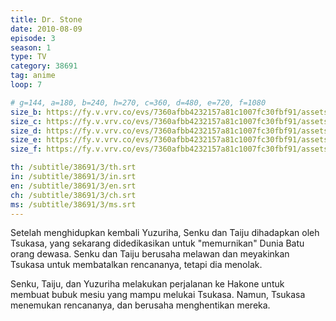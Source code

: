 ```yaml
---
title: Dr. Stone
date: 2010-08-09
episode: 3
season: 1
type: TV
category: 38691
tag: anime
loop: 7

# g=144, a=180, b=240, h=270, c=360, d=480, e=720, f=1080
size_b: https://fy.v.vrv.co/evs/7360afbb4232157a81c1007fc30fbf91/assets/e29d6a7d7f4ee761a49e0e770c77b58f_3695202.mp4?Policy=eyJTdGF0ZW1lbnQiOlt7IlJlc291cmNlIjoiaHR0cCo6Ly9wbC5jcnVuY2h5cm9sbC5jb20vZXZzMS83MzYwYWZiYjQyMzIxNTdhODFjMTAwN2ZjMzBmYmY5MS9hc3NldHMvZTI5ZDZhN2Q3ZjRlZTc2MWE0OWUwZTc3MGM3N2I1OGZfLDM2OTc4MTUubXA0LDM2OTc4MTcubXA0LDM2OTc4MTMubXA0LDM2OTc4MDkubXA0LDM2OTc4MTEubXA0LC51cmxzZXQvbWFzdGVyLm0zdTgiLCJDb25kaXRpb24iOnsiRGF0ZUxlc3NUaGFuIjp7IkFXUzpFcG9jaFRpbWUiOjE2MjYzODU3NTB9fX1dfQ__&Signature=dYZ60dOGwKxoukhqmR7sH4GBzRCL7GiXazEWp9FrHC~VPsU1qgJUwlaCGjsc6NwiC2cWpnM6iDhuSuXrTuCkuQpoCX~elsg4pFfU3bspL20QytdG6xIst~4fmq665UUA~-04HsDpZSO5G9RH1RYYxBGEZqY9Glx8579P~XAYcRJV8KsY9rZkGNc-NBt~zDGf5WQiztWY4u0jxN1gn5AhKjmFLuvV52sY30KYPQg-hVaH1N1kbLCKzMGa1YpbCQdT3b4hBMxHVuWYjPDR-mI76IA1XySgTG6K~QVjd3x7WYYv6yPRT9~x2eMYGkGw3tqytE20soTza-MqhpYdFwBhMw__&Key-Pair-Id=APKAJMWSQ5S7ZB3MF5VA
size_c: https://fy.v.vrv.co/evs/7360afbb4232157a81c1007fc30fbf91/assets/e29d6a7d7f4ee761a49e0e770c77b58f_3695201.mp4?Policy=eyJTdGF0ZW1lbnQiOlt7IlJlc291cmNlIjoiaHR0cCo6Ly9wbC5jcnVuY2h5cm9sbC5jb20vZXZzMS83MzYwYWZiYjQyMzIxNTdhODFjMTAwN2ZjMzBmYmY5MS9hc3NldHMvZTI5ZDZhN2Q3ZjRlZTc2MWE0OWUwZTc3MGM3N2I1OGZfLDM2OTc4MTUubXA0LDM2OTc4MTcubXA0LDM2OTc4MTMubXA0LDM2OTc4MDkubXA0LDM2OTc4MTEubXA0LC51cmxzZXQvbWFzdGVyLm0zdTgiLCJDb25kaXRpb24iOnsiRGF0ZUxlc3NUaGFuIjp7IkFXUzpFcG9jaFRpbWUiOjE2MjYzODU3NTB9fX1dfQ__&Signature=dYZ60dOGwKxoukhqmR7sH4GBzRCL7GiXazEWp9FrHC~VPsU1qgJUwlaCGjsc6NwiC2cWpnM6iDhuSuXrTuCkuQpoCX~elsg4pFfU3bspL20QytdG6xIst~4fmq665UUA~-04HsDpZSO5G9RH1RYYxBGEZqY9Glx8579P~XAYcRJV8KsY9rZkGNc-NBt~zDGf5WQiztWY4u0jxN1gn5AhKjmFLuvV52sY30KYPQg-hVaH1N1kbLCKzMGa1YpbCQdT3b4hBMxHVuWYjPDR-mI76IA1XySgTG6K~QVjd3x7WYYv6yPRT9~x2eMYGkGw3tqytE20soTza-MqhpYdFwBhMw__&Key-Pair-Id=APKAJMWSQ5S7ZB3MF5VA
size_d: https://fy.v.vrv.co/evs/7360afbb4232157a81c1007fc30fbf91/assets/e29d6a7d7f4ee761a49e0e770c77b58f_3695203.mp4?Policy=eyJTdGF0ZW1lbnQiOlt7IlJlc291cmNlIjoiaHR0cCo6Ly9wbC5jcnVuY2h5cm9sbC5jb20vZXZzMS83MzYwYWZiYjQyMzIxNTdhODFjMTAwN2ZjMzBmYmY5MS9hc3NldHMvZTI5ZDZhN2Q3ZjRlZTc2MWE0OWUwZTc3MGM3N2I1OGZfLDM2OTc4MTUubXA0LDM2OTc4MTcubXA0LDM2OTc4MTMubXA0LDM2OTc4MDkubXA0LDM2OTc4MTEubXA0LC51cmxzZXQvbWFzdGVyLm0zdTgiLCJDb25kaXRpb24iOnsiRGF0ZUxlc3NUaGFuIjp7IkFXUzpFcG9jaFRpbWUiOjE2MjYzODU3NTB9fX1dfQ__&Signature=dYZ60dOGwKxoukhqmR7sH4GBzRCL7GiXazEWp9FrHC~VPsU1qgJUwlaCGjsc6NwiC2cWpnM6iDhuSuXrTuCkuQpoCX~elsg4pFfU3bspL20QytdG6xIst~4fmq665UUA~-04HsDpZSO5G9RH1RYYxBGEZqY9Glx8579P~XAYcRJV8KsY9rZkGNc-NBt~zDGf5WQiztWY4u0jxN1gn5AhKjmFLuvV52sY30KYPQg-hVaH1N1kbLCKzMGa1YpbCQdT3b4hBMxHVuWYjPDR-mI76IA1XySgTG6K~QVjd3x7WYYv6yPRT9~x2eMYGkGw3tqytE20soTza-MqhpYdFwBhMw__&Key-Pair-Id=APKAJMWSQ5S7ZB3MF5VA
size_e: https://fy.v.vrv.co/evs/7360afbb4232157a81c1007fc30fbf91/assets/e29d6a7d7f4ee761a49e0e770c77b58f_3695204.mp4?Policy=eyJTdGF0ZW1lbnQiOlt7IlJlc291cmNlIjoiaHR0cCo6Ly9wbC5jcnVuY2h5cm9sbC5jb20vZXZzMS83MzYwYWZiYjQyMzIxNTdhODFjMTAwN2ZjMzBmYmY5MS9hc3NldHMvZTI5ZDZhN2Q3ZjRlZTc2MWE0OWUwZTc3MGM3N2I1OGZfLDM2OTc4MTUubXA0LDM2OTc4MTcubXA0LDM2OTc4MTMubXA0LDM2OTc4MDkubXA0LDM2OTc4MTEubXA0LC51cmxzZXQvbWFzdGVyLm0zdTgiLCJDb25kaXRpb24iOnsiRGF0ZUxlc3NUaGFuIjp7IkFXUzpFcG9jaFRpbWUiOjE2MjYzODU3NTB9fX1dfQ__&Signature=dYZ60dOGwKxoukhqmR7sH4GBzRCL7GiXazEWp9FrHC~VPsU1qgJUwlaCGjsc6NwiC2cWpnM6iDhuSuXrTuCkuQpoCX~elsg4pFfU3bspL20QytdG6xIst~4fmq665UUA~-04HsDpZSO5G9RH1RYYxBGEZqY9Glx8579P~XAYcRJV8KsY9rZkGNc-NBt~zDGf5WQiztWY4u0jxN1gn5AhKjmFLuvV52sY30KYPQg-hVaH1N1kbLCKzMGa1YpbCQdT3b4hBMxHVuWYjPDR-mI76IA1XySgTG6K~QVjd3x7WYYv6yPRT9~x2eMYGkGw3tqytE20soTza-MqhpYdFwBhMw__&Key-Pair-Id=APKAJMWSQ5S7ZB3MF5VA
size_f: https://fy.v.vrv.co/evs/7360afbb4232157a81c1007fc30fbf91/assets/e29d6a7d7f4ee761a49e0e770c77b58f_3695305.mp4?Policy=eyJTdGF0ZW1lbnQiOlt7IlJlc291cmNlIjoiaHR0cCo6Ly9wbC5jcnVuY2h5cm9sbC5jb20vZXZzMS83MzYwYWZiYjQyMzIxNTdhODFjMTAwN2ZjMzBmYmY5MS9hc3NldHMvZTI5ZDZhN2Q3ZjRlZTc2MWE0OWUwZTc3MGM3N2I1OGZfLDM2OTc4MTUubXA0LDM2OTc4MTcubXA0LDM2OTc4MTMubXA0LDM2OTc4MDkubXA0LDM2OTc4MTEubXA0LC51cmxzZXQvbWFzdGVyLm0zdTgiLCJDb25kaXRpb24iOnsiRGF0ZUxlc3NUaGFuIjp7IkFXUzpFcG9jaFRpbWUiOjE2MjYzODU3NTB9fX1dfQ__&Signature=dYZ60dOGwKxoukhqmR7sH4GBzRCL7GiXazEWp9FrHC~VPsU1qgJUwlaCGjsc6NwiC2cWpnM6iDhuSuXrTuCkuQpoCX~elsg4pFfU3bspL20QytdG6xIst~4fmq665UUA~-04HsDpZSO5G9RH1RYYxBGEZqY9Glx8579P~XAYcRJV8KsY9rZkGNc-NBt~zDGf5WQiztWY4u0jxN1gn5AhKjmFLuvV52sY30KYPQg-hVaH1N1kbLCKzMGa1YpbCQdT3b4hBMxHVuWYjPDR-mI76IA1XySgTG6K~QVjd3x7WYYv6yPRT9~x2eMYGkGw3tqytE20soTza-MqhpYdFwBhMw__&Key-Pair-Id=APKAJMWSQ5S7ZB3MF5VA

th: /subtitle/38691/3/th.srt
in: /subtitle/38691/3/in.srt
en: /subtitle/38691/3/en.srt
ch: /subtitle/38691/3/ch.srt
ms: /subtitle/38691/3/ms.srt
---
```

Setelah menghidupkan kembali Yuzuriha, Senku dan Taiju dihadapkan oleh Tsukasa, yang sekarang didedikasikan untuk "memurnikan" Dunia Batu orang dewasa. Senku dan Taiju berusaha melawan dan meyakinkan Tsukasa untuk membatalkan rencananya, tetapi dia menolak.

Senku, Taiju, dan Yuzuriha melakukan perjalanan ke Hakone untuk membuat bubuk mesiu yang mampu melukai Tsukasa. Namun, Tsukasa menemukan rencananya, dan berusaha menghentikan mereka.
